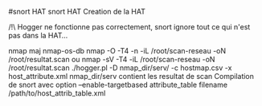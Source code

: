 #snort HAT
snort HAT
Creation de la HAT

/!\ Hogger ne fonctionne pas correctement, snort ignore tout ce qui n'est pas dans la HAT…

nmap
maj nmap-os-db
nmap -O -T4 -n -iL /root/scan-reseau -oN /root/resultat.scan
ou nmap -sV -T4 -iL  /root/scan-reseau -oN /root/resultat.scan
./hogger.pl -D nmap_dir/serv/ -c hostmap.csv -x host_attribute.xml
nmap_dir/serv contient les resultat de scan 
Compilation de snort avec option –enable-targetbased
attribute_table filename /path/to/host_attrib_table.xml


